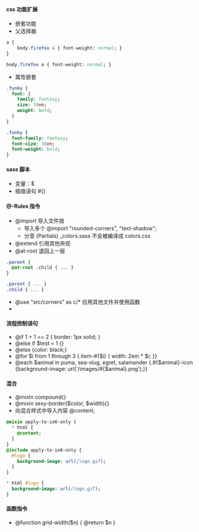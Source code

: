 

#### css 功能扩展
+ 嵌套功能
+ 父选择器 
```sass
a {
    body.firefox & { font-weight: normal; }
}

body.firefox a { font-weight: normal; }
```
+ 属性嵌套
```sass
.funky {
  font: {
    family: fantasy;
    size: 30em;
    weight: bold;
  }
}

.funky {
  font-family: fantasy;
  font-size: 30em;
  font-weight: bold; 
}

```

#### sass 脚本
+ 变量：$
+ 插值语句 #{}

#### @-Rules 指令
+ @import 导入文件按
    + 导入多个 @import "rounded-corners", "text-shadow";
    + 分音 (Partials)  _colors.sass 不会被编译成 colors.css
+ @extend 引用其他央视
+ @at-root 退回上一层
```sass
.parent {
  @at-root .child { ... }
}

.parent { ... }
.child { ... }
```
+ @use "src/corners" as c/* 应用其他文件并使用函数
+ 

#### 流程控制语句
+ @if 1 + 1 == 2 { border: 1px solid; }
+ @else if $test = 1 {}
+ @else {color: black;}
+ @for $i from 1 through 3 {.item-#{$i} { width: 2em * $i; }}
+ @each $animal in puma, sea-slug, egret, salamander {.#{$animal}-icon {background-image: url('/images/#{$animal}.png');}}

#### 混合
+ @mixin compound{}
+ @mixin sexy-border($color, $width){}
+ 向混合样式中导入内容  @content;
```sass
@mixin apply-to-ie6-only {
  * html {
    @content;
  }
}
@include apply-to-ie6-only {
  #logo {
    background-image: url(/logo.gif);
  }
}

* html #logo {
  background-image: url(/logo.gif);
}
```

#### 函数指令
+ @function grid-width($n) { @return $n }



























